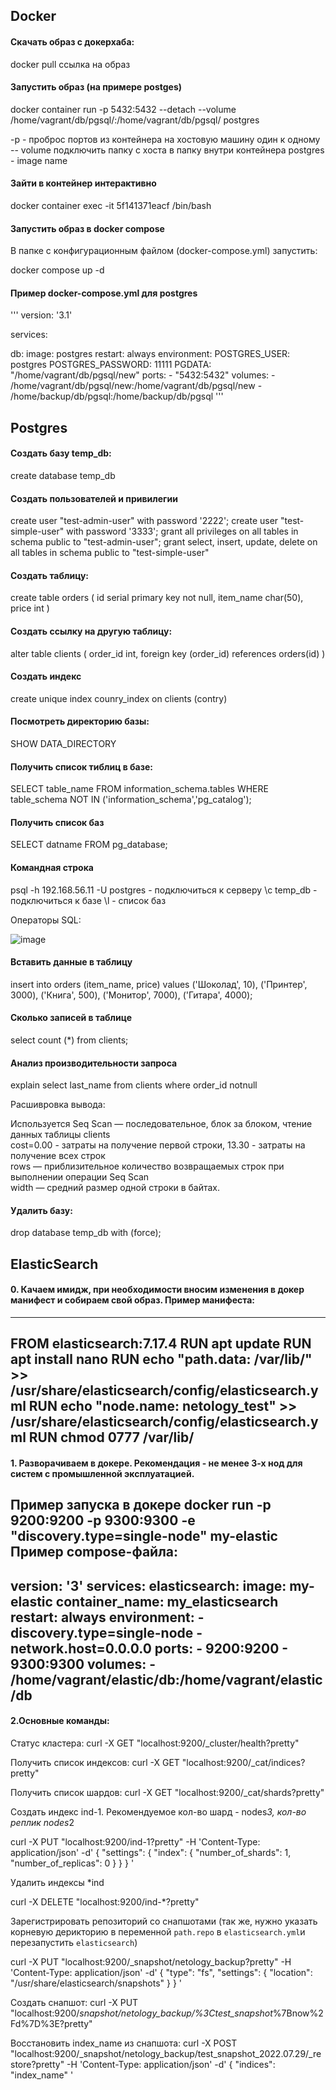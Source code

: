 ## Docker

#### Скачать образ с докерхаба:

docker pull ссылка на образ

#### Запустить образ (на примере postges)

docker container run -p 5432:5432 --detach --volume /home/vagrant/db/pgsql/:/home/vagrant/db/pgsql/ postgres

-p - проброс портов из контейнера на хостовую машину один к одному
-- volume подключить папку с хоста в папку внутри контейнера
postgres - image name

#### Зайти в контейнер интерактивно

docker container exec -it 5f141371eacf /bin/bash

#### Запустить образ в docker compose

В папке с конфигурационным файлом (docker-compose.yml) запустить:

docker compose up -d

#### Пример docker-compose.yml для postgres

'''
version: '3.1'

services:

  db:
    image: postgres
    restart: always
    environment:
      POSTGRES_USER: postgres
      POSTGRES_PASSWORD: 11111
      PGDATA: "/home/vagrant/db/pgsql/new"
    ports:
      - "5432:5432"
    volumes:
     - /home/vagrant/db/pgsql/new:/home/vagrant/db/pgsql/new
     - /home/backup/db/pgsql:/home/backup/db/pgsql
'''

## Postgres

#### Создать базу temp_db:
create database temp_db

#### Создать пользователей и привилегии
create user "test-admin-user" with password '2222';
create user "test-simple-user" with password '3333';
grant all privileges on all tables in schema public to "test-admin-user";
grant select, insert, update, delete on all tables in schema public to "test-simple-user"

#### Создать таблицу:

create table orders 
(
	id serial primary key not null,
	item_name char(50),
	price int
)

#### Создать ссылку на другую таблицу:
alter table clients
(
	order_id int,
	foreign key (order_id) references orders(id)
)

#### Создать индекс

create unique index counry_index on clients (contry)

#### Посмотреть директорию базы:
SHOW DATA_DIRECTORY

#### Получить список тиблиц в базе:
SELECT table_name FROM information_schema.tables
WHERE table_schema NOT IN ('information_schema','pg_catalog');

#### Получить список баз
SELECT datname FROM pg_database;

#### Командная строка

psql -h 192.168.56.11 -U postgres - подключиться к серверу
\c temp_db - подключиться к базе
\l - список баз

Операторы SQL:

![image](https://user-images.githubusercontent.com/93157702/179782081-83bc5d1a-f8f1-497c-935c-08671ba98213.png)

#### Вставить данные в таблицу

insert into orders (item_name, price) values
('Шоколад', 10),
('Принтер', 3000),
('Книга', 500),
('Монитор', 7000),
('Гитара', 4000);

#### Сколько записей в таблице

select count (*) from clients;

#### Анализ производительности запроса

explain select last_name from clients where order_id notnull  

Расшивровка вывода:  

Используется Seq Scan — последовательное, блок за блоком, чтение данных таблицы clients  
cost=0.00 - затраты на получение первой строки, 13.30 - затраты на получение всех строк  
rows — приблизительное количество возвращаемых строк при выполнении операции Seq Scan  
width — средний размер одной строки в байтах.  

#### Удалить базу:

drop database temp_db with (force);

## ElasticSearch

#### 0. Качаем имидж, при необходимости вносим изменения в докер манифест и собираем свой образ. Пример манифеста:
---
FROM elasticsearch:7.17.4
RUN apt update
RUN apt install nano
RUN echo "path.data: /var/lib/" >> /usr/share/elasticsearch/config/elasticsearch.yml
RUN echo "node.name: netology_test" >> /usr/share/elasticsearch/config/elasticsearch.yml
RUN chmod 0777 /var/lib/
---

#### 1. Разворачиваем в докере. Рекомендация - не менее 3-х нод для систем с промышленной эксплуатацией.
Пример запуска в докере
docker run -p 9200:9200 -p 9300:9300 -e "discovery.type=single-node" my-elastic
Пример compose-файла:
---
version: '3'
services:
  elasticsearch:
    image: my-elastic
    container_name: my_elasticsearch
    restart: always
    environment:
      - discovery.type=single-node
      - network.host=0.0.0.0
    ports:
      - 9200:9200
      - 9300:9300
    volumes:
     - /home/vagrant/elastic/db:/home/vagrant/elastic/db
---

#### 2.Основные команды:

Статус кластера:
curl -X GET "localhost:9200/_cluster/health?pretty"

Получить список индексов:
curl -X GET "localhost:9200/_cat/indices?pretty"

Получить список шардов:
curl -X GET "localhost:9200/_cat/shards?pretty"

Создать индекс ind-1. Рекомендуемое кол-во шард - nodes*3, кол-во реплик nodes*2

curl -X PUT "localhost:9200/ind-1?pretty" -H 'Content-Type: application/json' -d'
{
  "settings": {
    "index": {
      "number_of_shards": 1,  
      "number_of_replicas": 0 
    }
  }
}
'

Удалить индексы *ind

curl -X DELETE "localhost:9200/ind-*?pretty"

Зарегистрировать репозиторий со снапшотами (так же, нужно указать корневую дерикторию в переменной `path.repo` в `elasticsearch.yml`и перезапустить `elasticsearch`)

curl -X PUT "localhost:9200/_snapshot/netology_backup?pretty" -H 'Content-Type: application/json' -d'
{
  "type": "fs",
  "settings": {
    "location": "/usr/share/elasticsearch/snapshots"
  }
}
'

Создать снапшот:
curl -X PUT "localhost:9200/_snapshot/netology_backup/%3Ctest_snapshot_%7Bnow%2Fd%7D%3E?pretty"

Восстановить index_name из снапшота:
curl -X POST "localhost:9200/_snapshot/netology_backup/test_snapshot_2022.07.29/_restore?pretty" -H 'Content-Type: application/json' -d'
{
  "indices": "index_name"
'